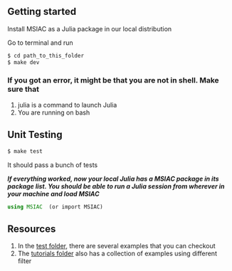 ## Getting started

Install MSIAC as a Julia package in our local distribution

Go to terminal and run 
```bash
$ cd path_to_this_folder
$ make dev
```

### If you got an error, it might be that you are not in shell. Make sure  that 
1. julia is a command to launch Julia
2. You are running on bash 

## Unit Testing 
```bash
$ make test
```

It should pass a bunch of  tests


***If everything worked, now your local Julia has a MSIAC package in its package list. 
You should be able to run a Julia session from wherever in your machine and load MSIAC***
```julia
using MSIAC  (or import MSIAC)
```

## Resources 
1. In the [test folder](https://gitlab.com/msiac-tool/MSIAC/-/tree/main/test), there are several examples that you can checkout
2. The [tutorials folder](https://gitlab.com/msiac-tool/MSIAC/-/tree/main/tutorials) also has a collection of examples using different filter

